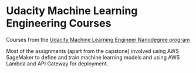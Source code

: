 # Udacity Machine Learning Engineering Courses
Courses from the [Udacity Machine Learning Engineer Nanodegree program](https://www.udacity.com/course/machine-learning-engineer-nanodegree--nd009t)

Most of the assignments (apart from the capstone) involved using AWS SageMaker to define and train machine learning models and using AWS Lambda and API Gateway for deployment.
